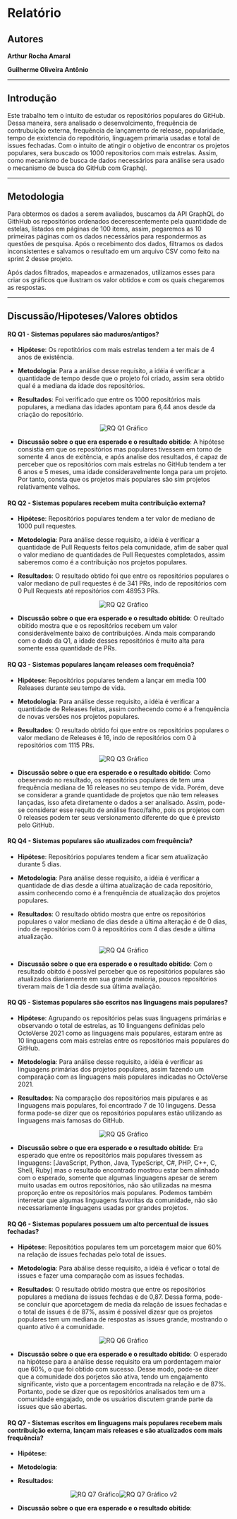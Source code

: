 # Relatório

## Autores

**Arthur Rocha Amaral**

**Guilherme Oliveira Antônio**

---

## Introdução

Este trabalho tem o intuito de estudar os repositórios populares do GitHub. Dessa maneira, sera analisado o desenvolcimento, frequência de contrubuição externa, frequência de lançamento de release, popularidade, tempo de exixtencia do repoditório, linguagem primaria usadas e total de issues fechadas. Com o intuito de atingir o objetivo de encontrar os projetos populares, sera buscado os 1000 repositorios com mais estrelas. Assim, como mecanismo de busca de dados necessários para análise sera usado o mecanismo de busca do GitHub com Graphql.

---

## Metodologia

Para obtermos os dados a serem avaliados, buscamos da API GraphQL do GithHub os repositórios ordenados decerescentemente pela quantidade de estelas, listados em páginas de 100 items, assim, pegaremos as 10 primeiras páginas com os dados necessários para respondermos as questões de pesquisa. Após o recebimento dos dados, filtramos os dados inconsistentes e salvamos o resultado em um arquivo CSV como feito na sprint 2 desse projeto.

Após dados filtrados, mapeados e armazenados, utilizamos esses para criar os gráficos que ilustram os valor obtidos e com os quais chegaremos as respostas.

---

## Discussão/Hipoteses/Valores obtidos

#### RQ Q1 - Sistemas populares são maduros/antigos?

  - **Hipótese**: Os repotitórios com mais estrelas tendem a ter mais de 4 anos de existência.
  - **Metodologia**: Para a análise desse requisito, a idéia é verificar a quantidade de tempo desde que o projeto foi criado, assim sera obtido qual é a mediana da idade dos repositórios.
  - **Resultados**: Foi verificado que entre os 1000 repositórios mais populares, a mediana das idades apontam para 6,44 anos desde da criação do repositório.

    <div style="text-align: center"><img src="assets/Q1.png" alt="RQ Q1 Gráfico"></div>

  - **Discussão sobre o que era esperado e o resultado obitido**: A hipótese consistia em que os repositórios mas populares tivessem em torno de somente 4 anos de exitência, e após analise dos resultados, é capaz de perceber que os repositórios com mais estrelas no GitHub tendem a ter 6 anos e 5 meses, uma idade consideravelmente longa para um projeto. Por tanto, consta que os projetos mais populares são sim projetos relativamente velhos.

#### RQ Q2 - Sistemas populares recebem muita contribuição externa?

  - **Hipótese**: Repositórios populares tendem a ter valor de mediano de 1000 pull requestes.
  - **Metodologia**: Para análise desse requisito, a idéia é verificar a quantidade de Pull Requests feitos pela comunidade, afim de saber qual o valor mediano de quantidades de Pull Requestes completados, assim saberemos como é a contribuição nos projetos populares.
  - **Resultados**: O resultado obtido foi que entre os repositórios populares o valor mediano de pull requestes é de 341 PRs, indo de repositórios com 0 Pull Requests até repositórios com 48953 PRs.

    <div style="text-align: center"><img src="assets/Q2.png" alt="RQ Q2 Gráfico"></div>

  - **Discussão sobre o que era esperado e o resultado obitido**: O reultado obitido mostra que e os repositórios recebem um valor considerávelmente baixo de contribuições. Ainda mais comparando com o dado da Q1, a idade desses repositórios é muito alta para somente essa quantidade de PRs.

#### RQ Q3 - Sistemas populares lançam releases com frequência?

  - **Hipótese**: Repositórios populares tendem a lançar em media 100 Releases durante seu tempo de vida.
  - **Metodologia**: Para análise desse requisito, a idéia é verificar a quantidade de Releases feitas, assim conhecendo como é a frenquência de novas versões nos projetos populares.
  - **Resultados**: O resultado obtido foi que entre os repositórios populares o valor mediano de Releases é 16, indo de repositórios com 0 à repositórios com 1115 PRs.

    <div style="text-align: center"><img src="assets/Q3.png" alt="RQ Q3 Gráfico"></div>

  - **Discussão sobre o que era esperado e o resultado obitido**: Como obeservado no resultado, os repositórios populares de tem uma frequência mediana de 16 releases no seu tempo de vida. Porém, deve se considerar a grande quantidade de projetos que não tem releases lançadas, isso afeta diretamente o dados a ser analisado. Assim, pode-se considerar esse requito de análise fraco/falho, pois os projetos com 0 releases podem ter seus versionamento diferente do que é previsto pelo GitHub.

#### RQ Q4 - Sistemas populares são atualizados com frequência?

  - **Hipótese**: Repositórios populares tendem a ficar sem atualização durante 5 dias.
  - **Metodologia**: Para análise desse requisito, a idéia é verificar a quantidade de dias desde a última atualização de cada repositório, assim conhecendo como é a frenquência de atualização dos projetos populares.
  - **Resultados**: O resultado obtido mostra que entre os repositórios populares o valor mediano de dias desde a última alteração é de 0 dias, indo de repositórios com 0 à repositórios com 4 dias desde a última atualização.

    <div style="text-align: center"><img src="assets/Q4.png" alt="RQ Q4 Gráfico"></div>

  - **Discussão sobre o que era esperado e o resultado obitido**: Com o resultado obitdo é possível perceber que os repositórios populares são atualizados diariamente em sua grande maioria, poucos repositórios tiveram mais de 1 dia desde sua última avaliação.

#### RQ Q5 - Sistemas populares são escritos nas linguagens mais populares?

  - **Hipótese**: Agrupando os repositórios pelas suas linguagens primárias e observando o total de estrelas, as 10 linguangens definidas pelo OctoVerse 2021 como as linguagens mais populares, estaram entre as 10 linguagens com mais estrelas entre os repositórios mais populares do GitHub.
  - **Metodologia**: Para análise desse requisito, a idéia é verificar as linguagens primárias dos projetos populares, assim fazendo um comparação com as linguagens mais populares indicadas no OctoVerse 2021.
  - **Resultados**: Na comparação dos repositórios mais pipulares e as linguagens mais populares, foi encontrado 7 de 10 lingugens. Dessa forma pode-se dizer que os repositórios populares estão utilizando as linguagens mais famosas do GitHub.

    <div style="text-align: center"><img src="assets/Q5.png" alt="RQ Q5 Gráfico"></div>

  - **Discussão sobre o que era esperado e o resultado obitido**: Era esperado que entre os repositórios mais populares tivessem as linguagens: [JavaScript, Python, Java, TypeScript, C#, PHP, C++, C, Shell, Ruby] mas o resultado encontrado mostrou estar bem alinhado com o esperado, somente que algumas linguagens apesar de serem muito usadas em outros repositórios, não são utilizadas na mesma proporção entre os repositórios mais populares. Podemos também interretar que algumas linguagens favoritas da comunidade, não são necessariamente linguagens usadas por grandes projetos.

#### RQ Q6 - Sistemas populares possuem um alto percentual de issues fechadas?

  - **Hipótese**: Repositótios populares tem um porcetagem maior que 60% na relação de issues fechadas pelo total de issues.
  - **Metodologia**: Para abálise desse requisito, a idéia é veficar o total de issues e fazer uma comparação com as issues fechadas.
  - **Resultados**: O resultado obtido mostra que entre os repositórios populares a mediana de issues fechdas e de 0,87. Dessa forma, pode-se concluir que aporcetagem de media da relação de issues fechadas e o total de issues é de 87%, assim é possivel dizesr que os projetos populares tem um mediana de respostas as issues grande, mostrando o quanto ativo é a comunidade.

    <div style="text-align: center"><img src="assets/Q6.png" alt="RQ Q6 Gráfico"></div>

  - **Discussão sobre o que era esperado e o resultado obitido**: O esperado na hipótese para a análise desse requisito era um pordentagem maior que 60%, o que foi obtido com sucesso. Desse modo, pode-se dizer que a comunidade dos porjetos são ativa, tendo um engajamento significante, visto que a porcentagem encontrada na relação e de 87%. Portanto, pode se dizer que os repositórios analisados tem um a comunidade engajado, onde os usuários discutem grande parte da issues que são abertas.

#### RQ Q7 - Sistemas escritos em linguagens mais populares recebem mais contribuição externa, lançam mais releases e são atualizados com mais frequência?

  - **Hipótese**: 
  - **Metodologia**: 
  - **Resultados**: 

    <div style="text-align: center"><img src="assets/Q7.png" alt="RQ Q7 Gráfico"><img src="assets/Q7 v2.png" alt="RQ Q7 Gráfico v2"></div>

  - **Discussão sobre o que era esperado e o resultado obitido**:
